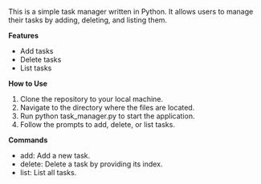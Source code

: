 This is a simple task manager written in Python. It allows users to manage their tasks by adding, deleting, and listing them.

**Features**
- Add tasks
- Delete tasks
- List tasks


**How to Use**
1. Clone the repository to your local machine.
2. Navigate to the directory where the files are located.
3. Run python task_manager.py to start the application.
4. Follow the prompts to add, delete, or list tasks.


**Commands**
- add: Add a new task.
- delete: Delete a task by providing its index.
- list: List all tasks.

